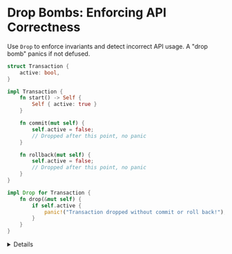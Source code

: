 # Drop Bombs: Enforcing API Correctness

Use `Drop` to enforce invariants and detect incorrect API usage.
A "drop bomb" panics if not defused.

```rust
struct Transaction {
    active: bool,
}

impl Transaction {
    fn start() -> Self {
        Self { active: true }
    }

    fn commit(mut self) {
        self.active = false;
        // Dropped after this point, no panic
    }

    fn rollback(mut self) {
        self.active = false;
        // Dropped after this point, no panic
    }
}

impl Drop for Transaction {
    fn drop(&mut self) {
        if self.active {
            panic!("Transaction dropped without commit or roll back!");
        }
    }
}
```

<details>

- The example above uses the drop bomb pattern to enforce at runtime that a transaction
  is never dropped in an unfinished state. This applies to cases such as a database
  transaction that remains active in an external system.

  In this example, the programmer must finalize the transaction explicitly,
  either by committing it or rolling it back to undo any changes.

- In the context of FFI, where cross-boundary references are involved, it is often necessary
  to ensure that manually allocated memory from the guest language is cleaned up through
  an explicit call to a safe API function.

- Similar to unsafe code, it is recommended that APIs with expectations like these
  are clearly documented under a Panic section. This helps ensure that users of the API
  are aware of the consequences of misuse.

  Ideally, drop bombs should be used only in internal APIs to catch bugs early,
  without placing implicit runtime obligations on library users.

- If there is a way to restore the system to a valid state using a fallback
  in the Drop implementation, it is advisable to restrict the use of drop bombs
  to Debug mode. In Release mode, the Drop implementation could fall back to
  safe cleanup logic while still logging the incident as an error.

- Advanced use cases might also rely on the following patterns:

  - [`Option<T>` with `.take()`](https://doc.rust-lang.org/std/option/enum.Option.html#method.take):
    This allows you to move out the resource in a controlled way, preventing
    accidental double cleanup or use-after-drop errors.

  - [`ManuallyDrop`](https://doc.rust-lang.org/std/mem/struct.ManuallyDrop.html):
    A zero-cost wrapper that disables the automatic drop behavior of a value,
    making manual cleanup required and explicit.

- The [`drop_bomb` crate](https://docs.rs/drop_bomb/latest/drop_bomb/)
  provides a way to enforce that certain values are not dropped unless explicitly defused.
  It can be added to an existing struct and exposes a `.defuse()` method to make dropping safe.
  The crate also includes a `DebugDropBomb` variant for use in debug-only builds.

## More to explore

Rust does not currently support full linear types or typestate programming
in the core language. This means the compiler cannot guarantee that a resource
was used exactly once or finalized before being dropped.

Drop bombs serve as a runtime mechanism to enforce such usage invariants manually.
This is typically done in a Drop implementation that panics if a required method,
such as `.commit()`, was not called before the value went out of scope.

There is an open RFC issue and discussion about linear types in Rust:
<https://github.com/rust-lang/rfcs/issues/814>.

</details>
